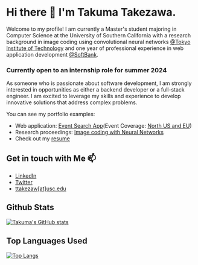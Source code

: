 # Hi there 👋 I'm Takuma Takezawa.
Welcome to my profile! I am currently a Master's student majoring in Computer Science at the University of Southern California with a research background in image coding using convolutional neural networks [@Tokyo Institute of Technology](https://www.titech.ac.jp/english) and one year of professional experience in web application development [@SoftBank](https://www.softbank.jp/).

### Currently open to an internship role for summer 2024
As someone who is passionate about software development, I am strongly interested in opportunities as either a backend developer or a full-stack engineer. I am excited to leverage my skills and experience to develop innovative solutions that address complex problems. 

You can see my portfolio examples:
* Web application: [Event Search App](https://webtech-hw8-ttakezaw.wl.r.appspot.com/)(Event Coverage: [North US and EU](https://developer.ticketmaster.com/products-and-docs/apis/discovery-api/v2/))
* Research proceedings: [Image coding with Neural Networks](http://www.ijmlc.org/vol11/1026-T5003.pdf)
* Check out my [resume](https://github.com/bamboosteam/resume/blob/master/Resume_Takuma_Takezawa.pdf)

## Get in touch with Me 📫
* [LinkedIn](https://www.linkedin.com/in/takuma-takezawa/)
* [Twitter](https://twitter.com/bamboo_steam)
* [ttakezaw[at]usc.edu](mailto:ttakezaw@usc.edu)

## Github Stats
[![Takuma's GitHub stats](https://github-readme-stats.vercel.app/api?username=bamboosteam)](https://github.com/anuraghazra/github-readme-stats)
## Top Languages Used
[![Top Langs](https://github-readme-stats.vercel.app/api/top-langs/?username=bamboosteam&layout=compact)](https://github.com/anuraghazra/github-readme-stats)

<!--
**bamboosteam/bamboosteam** is a ✨ _special_ ✨ repository because its `README.md` (this file) appears on your GitHub profile.

Here are some ideas to get you started:

- 🔭 I’m currently working on ...
- 🌱 I’m currently learning ...
- 👯 I’m looking to collaborate on ...
- 🤔 I’m looking for help with ...
- 💬 Ask me about ...
- 📫 How to reach me: ...
- 😄 Pronouns: ...
- ⚡ Fun fact: ...
-->

